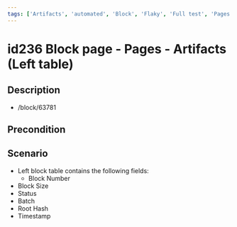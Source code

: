 ```yaml
---
tags: ['Artifacts', 'automated', 'Block', 'Flaky', 'Full test', 'Pages', 'Smoke test', 'ZKF-2535', 'Active Partly Manual']
---
```


# id236 Block page - Pages - Artifacts (Left table)

## Description
  - /block/63781

## Precondition


## Scenario
- Left block table contains the following fields:
    - Block Number
- Block Size
- Status
- Batch
- Root Hash
- Timestamp
